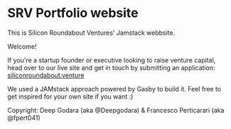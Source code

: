# SRV Portfolio website

This is Silicon Roundabout Ventures' Jamstack webbsite.

Welcome!

If you're a startup founder or executive looking to raise venture capital, head over to our live site and get in touch by submitting an application: [siliconroundabout.venture](https://siliconroundabout.ventures)

We used a JAMstack approach powered by Gasby to build it. Feel free to get inspired for your own site if you want :)

Copyright: Deep Godara (aka @Deepgodara) & Francesco Perticarari (aka @fpert041)
